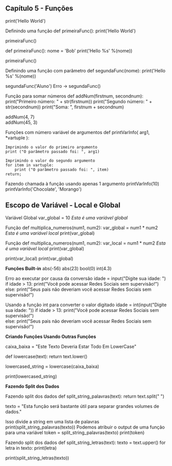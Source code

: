 ## Capítulo 5 - Funções

print('Hello World')

Definindo uma função
def primeiraFunc():
    print('Hello World')

primeiraFunc()

def primeiraFunc():
    nome = 'Bob'
    print('Hello %s' %(nome))

primeiraFunc()


Definindo uma função com parâmetro
def segundaFunc(nome):
    print('Hello %s' %(nome))

segundaFunc('Aluno')
Erro -> segundaFunc()

Função para somar números
def addNum(firstnum, secondnum):
    print("Primeiro número: " + str(firstnum))
    print("Segundo número: " + str(secondnum))
    print("Soma: ", firstnum + secondnum)

addNum(4, 7)    
addNum(45, 3)


Funções com número variável de argumentos
def printVarInfo( arg1, *vartuple ):
    
    Imprimindo o valor do primeiro argumento
    print ("O parâmetro passado foi: ", arg1)
   
    Imprimindo o valor do segundo argumento 
    for item in vartuple:
        print ("O parâmetro passado foi: ", item)
    return;

Fazendo chamada à função usando apenas 1 argumento
printVarInfo(10)    
printVarInfo('Chocolate', 'Morango')


Escopo de Variável  - Local e Global
---------------

Variável Global
var_global = 10  *Esta é uma variável global*

Função
def multiplica_numeros(num1, num2):
    var_global = num1 * num2  *Esta é uma variável local*
    print(var_global)


Função
def multiplica_numeros(num1, num2):
    var_local = num1 * num2  *Esta é uma variável local*
    print(var_global)


print(var_local)
print(var_global)


**Funções Built-in**
abs(-56)
abs(23)
bool(0)
int(4.3)

Erro ao executar por causa da conversão
idade = input("Digite sua idade: ")
if idade > 13:
    print("Você pode acessar Redes Sociais sem supervisão!")  
else:
    print("Seus pais não deveriam você acessar Redes Sociais sem supervisão!")

Usando a função int para converter o valor digitado
idade = int(input("Digite sua idade: "))
if idade > 13:
    print("Você pode acessar Redes Sociais sem supervisão!")  
else:
    print("Seus pais não deveriam você acessar Redes Sociais sem supervisão!")  


**Criando Funções Usando Outras Funções**

caixa_baixa = "Este Texto Deveria Estar Todo Em LowerCase"

def lowercase(text):
    return text.lower()

lowercased_string = lowercase(caixa_baixa)

print(lowercased_string)

**Fazendo Split dos Dados**

Fazendo split dos dados
def split_string_palavras(text):
    return text.split(" ")

texto = "Esta função será bastante útil para separar grandes volumes de dados."

Isso divide a string em uma lista de palavras
print(split_string_palavras(texto))
Podemos atribuir o output de uma função para uma variável
token = split_string_palavras(texto)
print(token)

Fazendo split dos dados
def split_string_letras(text):
    texto = text.upper()
    for letra in texto:
        print(letra)

print(split_string_letras(texto))